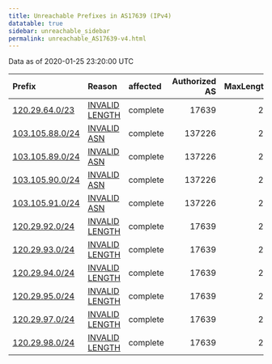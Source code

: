 ```yaml
---
title: Unreachable Prefixes in AS17639 (IPv4)
datatable: true
sidebar: unreachable_sidebar
permalink: unreachable_AS17639-v4.html
---
```


Data as of 2020-01-25 23:20:00 UTC


<div class="datatable-begin"></div>

| Prefix                                                   | Reason                                                                                                   | affected   |   Authorized AS |   MaxLength | Anchor                                       |   unreachable /24s |
|:---------------------------------------------------------|:---------------------------------------------------------------------------------------------------------|:-----------|----------------:|------------:|:---------------------------------------------|-------------------:|
| [120.29.64.0/23](https://stat.ripe.net/120.29.64.0/23)   | [INVALID LENGTH](https://rpki-validator.ripe.net/announcement-preview?asn=AS17639&prefix=120.29.64.0/23) | complete   |           17639 |          22 | [APNIC](unreachable_APNIC_RPKI_Root-v4.html) |                  2 |
| [103.105.88.0/24](https://stat.ripe.net/103.105.88.0/24) | [INVALID ASN](https://rpki-validator.ripe.net/announcement-preview?asn=AS17639&prefix=103.105.88.0/24)   | complete   |          137226 |          24 | [APNIC](unreachable_APNIC_RPKI_Root-v4.html) |                  1 |
| [103.105.89.0/24](https://stat.ripe.net/103.105.89.0/24) | [INVALID ASN](https://rpki-validator.ripe.net/announcement-preview?asn=AS17639&prefix=103.105.89.0/24)   | complete   |          137226 |          24 | [APNIC](unreachable_APNIC_RPKI_Root-v4.html) |                  1 |
| [103.105.90.0/24](https://stat.ripe.net/103.105.90.0/24) | [INVALID ASN](https://rpki-validator.ripe.net/announcement-preview?asn=AS17639&prefix=103.105.90.0/24)   | complete   |          137226 |          24 | [APNIC](unreachable_APNIC_RPKI_Root-v4.html) |                  1 |
| [103.105.91.0/24](https://stat.ripe.net/103.105.91.0/24) | [INVALID ASN](https://rpki-validator.ripe.net/announcement-preview?asn=AS17639&prefix=103.105.91.0/24)   | complete   |          137226 |          24 | [APNIC](unreachable_APNIC_RPKI_Root-v4.html) |                  1 |
| [120.29.92.0/24](https://stat.ripe.net/120.29.92.0/24)   | [INVALID LENGTH](https://rpki-validator.ripe.net/announcement-preview?asn=AS17639&prefix=120.29.92.0/24) | complete   |           17639 |          22 | [APNIC](unreachable_APNIC_RPKI_Root-v4.html) |                  1 |
| [120.29.93.0/24](https://stat.ripe.net/120.29.93.0/24)   | [INVALID LENGTH](https://rpki-validator.ripe.net/announcement-preview?asn=AS17639&prefix=120.29.93.0/24) | complete   |           17639 |          22 | [APNIC](unreachable_APNIC_RPKI_Root-v4.html) |                  1 |
| [120.29.94.0/24](https://stat.ripe.net/120.29.94.0/24)   | [INVALID LENGTH](https://rpki-validator.ripe.net/announcement-preview?asn=AS17639&prefix=120.29.94.0/24) | complete   |           17639 |          22 | [APNIC](unreachable_APNIC_RPKI_Root-v4.html) |                  1 |
| [120.29.95.0/24](https://stat.ripe.net/120.29.95.0/24)   | [INVALID LENGTH](https://rpki-validator.ripe.net/announcement-preview?asn=AS17639&prefix=120.29.95.0/24) | complete   |           17639 |          22 | [APNIC](unreachable_APNIC_RPKI_Root-v4.html) |                  1 |
| [120.29.97.0/24](https://stat.ripe.net/120.29.97.0/24)   | [INVALID LENGTH](https://rpki-validator.ripe.net/announcement-preview?asn=AS17639&prefix=120.29.97.0/24) | complete   |           17639 |          22 | [APNIC](unreachable_APNIC_RPKI_Root-v4.html) |                  1 |
| [120.29.98.0/24](https://stat.ripe.net/120.29.98.0/24)   | [INVALID LENGTH](https://rpki-validator.ripe.net/announcement-preview?asn=AS17639&prefix=120.29.98.0/24) | complete   |           17639 |          22 | [APNIC](unreachable_APNIC_RPKI_Root-v4.html) |                  1 |

<div class="datatable-end"></div>